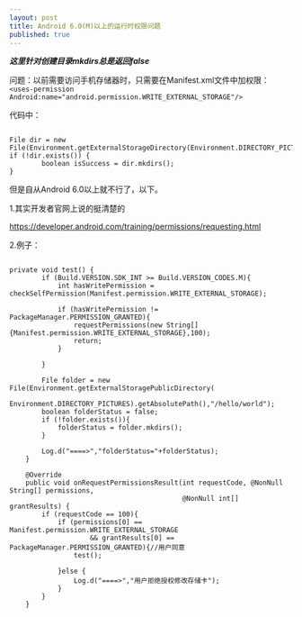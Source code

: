 ```yaml
---
layout: post
title: Android 6.0(M)以上的运行时权限问题
published: true
---
```

***这里针对创建目录mkdirs总是返回false***

问题：以前需要访问手机存储器时，只需要在Manifest.xml文件中加权限：
`<uses-permission Android:name="android.permission.WRITE_EXTERNAL_STORAGE"/>`

代码中：

<pre><code>
File dir = new File(Environment.getExternalStorageDirectory(Environment.DIRECTORY_PICTURES).getAbsolutePath()+"/test");
if (!dir.exists()) {
        boolean isSuccess = dir.mkdirs();
}
</code></pre>
        
但是自从Android 6.0以上就不行了，以下。

1.其实开发者官网上说的挺清楚的

https://developer.android.com/training/permissions/requesting.html

2.例子：

<pre><code>
private void test() {
        if (Build.VERSION.SDK_INT >= Build.VERSION_CODES.M){
            int hasWritePermission = checkSelfPermission(Manifest.permission.WRITE_EXTERNAL_STORAGE);

            if (hasWritePermission != PackageManager.PERMISSION_GRANTED){
                requestPermissions(new String[]{Manifest.permission.WRITE_EXTERNAL_STORAGE},100);
                return;
            }

        }

        File folder = new File(Environment.getExternalStoragePublicDirectory(
                Environment.DIRECTORY_PICTURES).getAbsolutePath(),"/hello/world");
        boolean folderStatus = false;
        if (!folder.exists()){
            folderStatus = folder.mkdirs();
        }

        Log.d("====>","folderStatus="+folderStatus);
    }

    @Override
    public void onRequestPermissionsResult(int requestCode, @NonNull String[] permissions,
                                           @NonNull int[] grantResults) {
        if (requestCode == 100){
            if (permissions[0] == Manifest.permission.WRITE_EXTERNAL_STORAGE
                    && grantResults[0] == PackageManager.PERMISSION_GRANTED){//用户同意
                test();

            }else {
                Log.d("====>","用户拒绝授权修改存储卡");
            }
        }
    }
    </code></pre>

